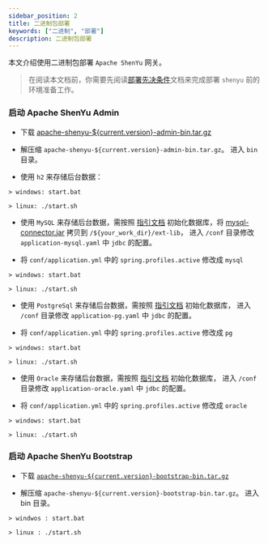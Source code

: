 ```yaml
---
sidebar_position: 2
title: 二进制包部署
keywords: ["二进制", "部署"]
description: 二进制包部署
---
```


本文介绍使用二进制包部署 `Apache ShenYu` 网关。

> 在阅读本文档前，你需要先阅读[部署先决条件](./deployment-before.md)文档来完成部署 `shenyu` 前的环境准备工作。


### 启动 Apache ShenYu Admin

* 下载 [apache-shenyu-${current.version}-admin-bin.tar.gz](https://archive.apache.org/dist/shenyu/2.5.0/apache-shenyu-2.5.0-admin-bin.tar.gz)

* 解压缩 `apache-shenyu-${current.version}-admin-bin.tar.gz`。 进入 `bin` 目录。

* 使用 `h2` 来存储后台数据：

```
> windows: start.bat

> linux: ./start.sh
```

* 使用 `MySQL` 来存储后台数据，需按照 [指引文档](./deployment-before.md#mysql) 初始化数据库，将 [mysql-connector.jar](https://repo1.maven.org/maven2/mysql/mysql-connector-java/8.0.18/mysql-connector-java-8.0.18.jar) 拷贝到 `/${your_work_dir}/ext-lib`， 进入 `/conf` 目录修改 `application-mysql.yaml` 中 `jdbc` 的配置。

* 将 `conf/application.yml` 中的 `spring.profiles.active` 修改成 `mysql`

```
> windows: start.bat

> linux: ./start.sh
```

* 使用 `PostgreSql` 来存储后台数据，需按照 [指引文档](./deployment-before.md#postgresql) 初始化数据库， 进入 `/conf` 目录修改 `application-pg.yaml` 中 `jdbc` 的配置。

* 将 `conf/application.yml` 中的 `spring.profiles.active` 修改成 `pg`

```
> windows: start.bat

> linux: ./start.sh
```

* 使用 `Oracle` 来存储后台数据，需按照 [指引文档](./deployment-before.md#oracle) 初始化数据库， 进入 `/conf` 目录修改 `application-oracle.yaml` 中 `jdbc` 的配置。

* 将 `conf/application.yml` 中的 `spring.profiles.active` 修改成 `oracle`

```
> windows: start.bat

> linux: ./start.sh
```

### 启动 Apache ShenYu Bootstrap

* 下载 [`apache-shenyu-${current.version}-bootstrap-bin.tar.gz`](https://archive.apache.org/dist/shenyu/2.5.0/apache-shenyu-2.5.0-bootstrap-bin.tar.gz)

* 解压缩 `apache-shenyu-${current.version}-bootstrap-bin.tar.gz`。 进入 bin 目录。

```
> windwos : start.bat 

> linux : ./start.sh 
```
